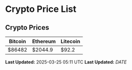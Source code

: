 # Crypto Price List

## Crypto Prices
| Bitcoin | Ethereum | Litecoin |
| ------- | -------- | -------- |
| $86482 | $2044.9 | $92.2 |
**Last Updated:** 2025-03-25 05:11 UTC
**Last Updated:** $DATE$

